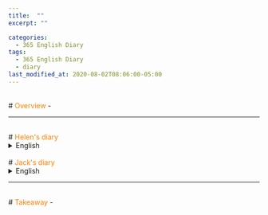 ```yaml
---
title:  ""
excerpt: ""

categories:
  - 365 English Diary
tags:
  - 365 English Diary
  - diary
last_modified_at: 2020-08-02T08:06:00-05:00
---
```

<!--
%% color
%% 주황색 : <span style="color:#FF8000"></span>
%% 파란색 : <span style="color:#0000FF"></span>
%% 빨간색 : <span style="color:#FF0000"></span>
%% 초록색 : <span style="color:#00FF00"></span>
%% 보라색 : <span style="color:#9A2EFE"></span>
-->
<br>
# <span style="color:#FF8000">Overview</span>
- 
  
----
<br>
# <span style="color:#FF8000">Helen's diary</span>
  

  
<details>
<summary>English</summary>
<div markdown="1">

</div>
</details>
<br>
# <span style="color:#FF8000">Jack's diary</span>
  

  
<details>
<summary>English</summary>
<div markdown="1">

</div>
</details>
  
----
<br>
# <span style="color:#FF8000">Takeaway</span>
-